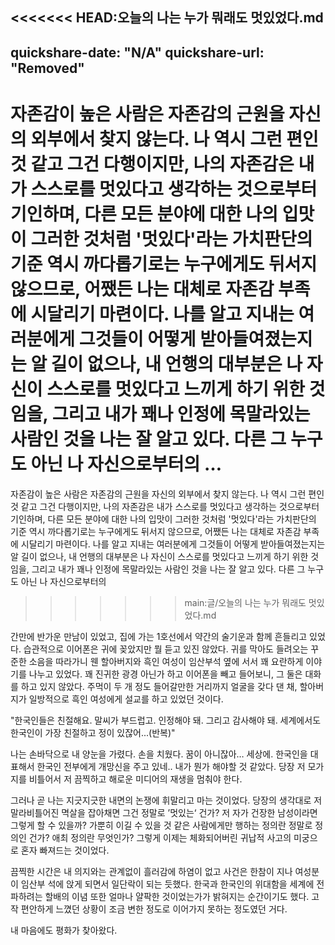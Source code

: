 <<<<<<< HEAD:오늘의 나는 누가 뭐래도 멋있었다.md
---
quickshare-date: "N/A"
quickshare-url: "Removed"
---
자존감이 높은 사람은 자존감의 근원을 자신의 외부에서 찾지 않는다. 나 역시 그런 편인 것 같고 그건 다행이지만, 나의 자존감은 내가 스스로를 멋있다고 생각하는 것으로부터 기인하며, 다른 모든 분야에 대한 나의 입맛이 그러한 것처럼 '멋있다'라는 가치판단의 기준 역시 까다롭기로는 누구에게도 뒤서지 않으므로, 어쨌든 나는 대체로 자존감 부족에 시달리기 마련이다. 나를 알고 지내는 여러분에게 그것들이 어떻게 받아들여졌는지는 알 길이 없으나, 내 언행의 대부분은 나 자신이 스스로를 멋있다고 느끼게 하기 위한 것임을, 그리고 내가 꽤나 인정에 목말라있는 사람인 것을 나는 잘 알고 있다. 다른 그 누구도 아닌 나 자신으로부터의 …
=======
자존감이 높은 사람은 자존감의 근원을 자신의 외부에서 찾지 않는다. 나 역시 그런 편인 것 같고 그건 다행이지만, 나의 자존감은 내가 스스로를 멋있다고 생각하는 것으로부터 기인하며, 다른 모든 분야에 대한 나의 입맛이 그러한 것처럼 '멋있다'라는 가치판단의 기준 역시 까다롭기로는 누구에게도 뒤서지 않으므로, 어쨌든 나는 대체로 자존감 부족에 시달리기 마련이다. 나를 알고 지내는 여러분에게 그것들이 어떻게 받아들여졌는지는 알 길이 없으나, 내 언행의 대부분은 나 자신이 스스로를 멋있다고 느끼게 하기 위한 것임을, 그리고 내가 꽤나 인정에 목말라있는 사람인 것을 나는 잘 알고 있다. 다른 그 누구도 아닌 나 자신으로부터의 
>>>>>>> main:글/오늘의 나는 누가 뭐래도 멋있었다.md

간만에 반가운 만남이 있었고, 집에 가는 1호선에서 약간의 술기운과 함께 흔들리고 있었다. 습관적으로 이어폰은 귀에 꽂았지만 뭘 듣고 있진 않았다. 귀를 막아도 들려오는 꾸준한 소음을 따라가니 웬 할아버지와 흑인 여성이 임산부석 옆에 서서 꽤 요란하게 이야기를 나누고 있었다. 꽤 진귀한 광경 아닌가 하고 이어폰을 빼고 들어보니, 그 둘은 대화를 하고 있지 않았다. 주먹이 두 개 정도 들어갈만한 거리까지 얼굴을 갖다 댄 채, 할아버지가 일방적으로 흑인 여성에게 설교를 하고 있었던 것이다.

"한국인들은 친절해요. 말씨가 부드럽고. 인정해야 돼. 그리고 감사해야 돼. 세계에서도 한국인이 가장 친절하고 정이 있잖어...(반복)"

나는 손바닥으로 내 양눈을 가렸다. 손을 치웠다. 꿈이 아니잖아… 세상에. 한국인을 대표해서 한국인 전부에게 개망신을 주고 있네.. 내가 뭔가 해야할 것 같았다. 당장 저 모가지를 비틀어서 저 끔찍하고 해로운 미디어의 재생을 멈춰야 한다. 

그러나 곧 나는 지긋지긋한 내면의 논쟁에 휘말리고 마는 것이었다. 당장의 생각대로 저 말라비틀어진 멱살을 잡아채면 그건 정말로 ’멋있는‘ 건가? 저 자가 건장한 남성이라면 그렇게 할 수 있을까? 가뿐히 이길 수 있을 것 같은 사람에게만 행하는 정의란 정말로 정의인 건가? 애최 정의란 무엇인가? 그렇게 이제는 체화되어버린 귀납적 사고의 미궁으로 혼자 빠져드는 것이었다.

끔찍한 시간은 내 의지와는 관계없이 흘러감에 하염이 없고 사건은 한참이 지나 여성분이 임산부 석에 앉게 되면서 일단락이 되는 듯했다. 한국과 한국인의 위대함을 세계에 전파하려는 할배의 이념 또한 얼마나 얄팍한 것이었는가가 밝혀지는 순간이기도 했다. 고작 편안하게 느꼈던 상황이 조금 변한 정도로 이어가지 못하는 정도였던 거다.

내 마음에도 평화가 찾아왔다. 